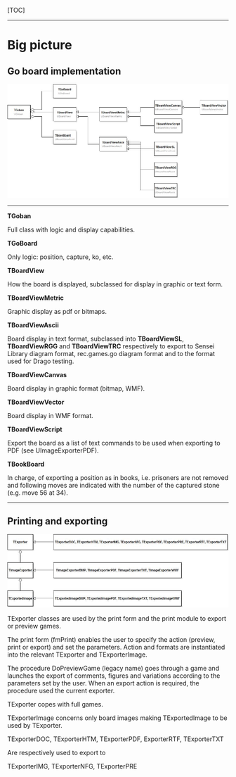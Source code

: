 [TOC]

------

# Big picture

## Go board implementation

![goban.class](goban.class.jpg)

------

__TGoban__

Full class with logic and display capabilities.

__TGoBoard__

Only logic: position, capture, ko, etc.

__TBoardView__

How the board is displayed, subclassed for display in graphic or text form.

__TBoardViewMetric__

Graphic display as pdf or bitmaps.

__TBoardViewAscii__

Board display in text format, subclassed into __TBoardViewSL__, **TBoardViewRGG** and **TBoardViewTRC** respectively to export to Sensei Library diagram format, rec.games.go diagram format and to the format used for Drago testing.

__TBoardViewCanvas__

Board display in graphic format (bitmap, WMF).

__TBoardViewVector__

Board display in WMF format.

__TBoardViewScript__

Export the board as a list of text commands to be used when exporting to PDF (see UImageExporterPDF).

__TBookBoard__

In charge, of exporting a position as in books, i.e. prisoners are not removed and following moves are indicated with the number of the captured stone (e.g. move 56 at 34).

------

## Printing and exporting

![exporter.class](exporter.class.jpg)

TExporter classes are used by the print form and the print module to export or preview games. 

The print form (fmPrint) enables the user to specify the action (preview, print or export) and set the parameters. Action and formats are instantiated into the relevant TExporter and TExporterImage.

The procedure DoPreviewGame (legacy name) goes through a game and launches the export of comments, figures and variations according to the parameters set by the user. When an export action is required, the procedure used the current exporter.

TExporter copes with full games.

TExporterImage concerns only board images making TExportedImage to be used by TExporter.

TExporterDOC, TExporterHTM, TExporterPDF, ExporterRTF, TExporterTXT

Are respectively used to export to

TExporterIMG, TExporterNFG, TExporterPRE
